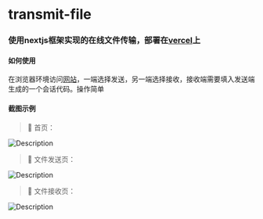 # transmit-file

### 使用nextjs框架实现的在线文件传输，部署在[vercel](https://vercel.com/)上

#### 如何使用

在浏览器环境访问[网站](https://a.952737.xyz/)，一端选择发送，另一端选择接收，接收端需要填入发送端生成的一个会话代码。操作简单

#### 截图示例

> 🚀️ 首页：

![Description](https://cdn.jsdelivr.net/gh/Zgrowth/image@master/20250110/cz截图.ic7er01vg.webp)

> 🚀️ 文件发送页：

![Description](https://cdn.jsdelivr.net/gh/Zgrowth/image@master/20250110/image.4qreokq658.webp)

> 🚀️ 文件接收页：

![Description](https://cdn.jsdelivr.net/gh/Zgrowth/image@master/20250110/image.eslh1assp.webp)
